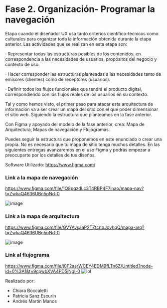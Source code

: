# Fase 2. Organización- Programar la navegación

Etapa cuando el diseñador UX usa tanto criterios científico-técnicos como culturales para organizar toda la información obtenida durante la etapa anterior. Las actividades que se realizan en esta etapa son:

·        Representar todas las estructuras posibles de los contenidos, en correspondencia a las necesidades de usuarios, propósitos del negocio y contexto de uso.

·        Hacer corresponder las estructuras planteadas a las necesidades tanto de emisores (clientes) como de receptores (usuarios).

·        Definir todos los flujos funcionales que tendrá el producto digital, correspondiendo con los flujos reales de los usuarios en su contexto.

Tal y como hemos visto, el primer paso para atacar esta arquitectura de información va a ser crear un mapa del sitio con el que poder dimensionar el sitio web. Siguiendo la estructura que planteamos en la fase anterior. 

Con Figma y apoyado del modelo de la fase anterior, crea: Mapa de Arquitectura, Mapas de navegación y Flujogramas.

Puedes seguir la estructura que proponemos en este enunciado o crear una propia. No es necesario que tu mapa de sitio tenga muchos detalles. En las siguientes entregas avanzaremos en el uso Figma y podrás empezar a preocuparte por los detalles de tus diseños.

 Software Utilizado:
https://www.figma.com/

### Link a la mapa de navegación
https://www.figma.com/file/1Q8pqzdLc3T4RBP4F7lnao/mapa-nav?t=ZwkaQ4636UBn5pNd-0

![image](https://user-images.githubusercontent.com/98825807/219465918-9b0f954e-9793-45b0-9310-95eaaa7c0be1.png)


### Link a la mapa de arquitectura
https://www.figma.com/file/GVYAvsaaP2TZtcnbJdvhqQ/mapa-arq?t=ZwkaQ4636UBn5pNd-0

![image](https://user-images.githubusercontent.com/98825807/219465879-3675e414-547f-45ac-9b42-fea28174c84c.png)

### Link al flujograma
https://www.figma.com/file/j0F2asrWCEY4EDM9fLTn6Z/Untitled?node-id=0%3A1&t=9cpwbXVA4PD5jNgl-0
![lol](https://user-images.githubusercontent.com/98779707/219483844-fefb8f49-5052-41dd-a5b7-4d03d06faa94.jpg)


Realizado por:
- Chiara Boccaletti
- Patricia Sanz Escurin
- Andrés Martín Manos
